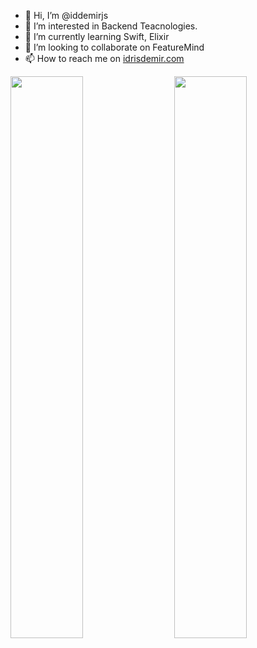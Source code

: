 - 👋 Hi, I’m @iddemirjs
- 👀 I’m interested in Backend Teacnologies.
- 🌱 I’m currently learning Swift, Elixir
- 💞️ I’m looking to collaborate on FeatureMind 
- 📫 How to reach me on <a href="idrisdemir.com">idrisdemir.com</a>


<img align="left" style="width:48%;" src="https://github-readme-stats.vercel.app/api?username=iddemirjs&show_icons=true&include_all_commits=true&rank_icon=github&show_owner=true&bg_color=30,e96443,904e95&title_color=fff&text_color=fff&card_width=500px">  
<img align="right" style="width:48%;" src="https://github-readme-stats.vercel.app/api/top-langs/?username=iddemirjs&layout=compact&include_all_commits=true&rank_icon=github&show_owner=true&bg_color=30,e96443,904e95&title_color=fff&text_color=fff&card_width=500px&line_height=200">



<!---
iddemirjs/iddemirjs is a ✨ special ✨ repository because its `README.md` (this file) appears on your GitHub profile.
You can click the Preview link to take a look at your changes.

![iddemirjs's GitHub stats](https://github-readme-stats.vercel.app/api?username=iddemirjs&show_icons=true&include_all_commits=true&rank_icon=github&show_owner=true&bg_color=30,e96443,904e95&title_color=fff&text_color=fff)    ![iddemirjs's GitHub stats](https://github-readme-stats.vercel.app/api/top-langs/?username=iddemirjs&layout=compact&include_all_commits=true&rank_icon=github&show_owner=true&bg_color=30,e96443,904e95&title_color=fff&text_color=fff)

[![Top Langs](https://github-readme-stats.vercel.app/api/top-langs/?username=anuraghazra&size_weight=0.9&count_weight=0.9)](https://github.com/anuraghazra/github-readme-stats)
--->
